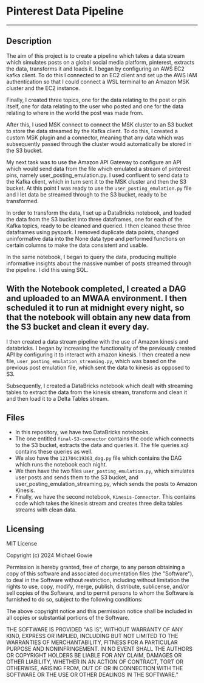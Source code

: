 # Pinterest Data Pipeline
---
## Description
The aim of this project is to create a pipeline which takes a data stream which simulates posts on a global social media platform, pinterest, extracts the data, transforms it and loads it. 
I began by configuring an AWS EC2 kafka client. To do this I connected to an EC2 client and set up the AWS IAM authentication so that I could connect a WSL terminal to an Amazon MSK cluster and the EC2 instance.
 
Finally, I created three topics, one for the data relating to the post or pin itself, one for data relating to the user who posted and one for the data relating to where in the world the post was made from.

After this, I used MSK connect to connect the MSK cluster to an S3 bucket to store the data streamed by the Kafka client. To do this, I created a custom MSK plugin and a connector, meaning that any data which was subsequently passed through the cluster would automatically be stored in the S3 bucket.

My next task was to use the Amazon API Gateway to configure an API which would send data from the file which emulated a stream of pinterest pins, namely user_posting_emulation.py. I used confluent to send data to the Kafka client, which in turn sent it to the MSK cluster and then the S3 bucket. At this point I was ready to use the `user_posting_emulation.py` file and I let data be streamed through to the S3 bucket, ready to be transformed.

In order to transform the data, I set up a DataBricks notebook, and loaded the data from the S3 bucket into three dataframes, one for each of the Kafka topics, ready to be cleaned and queried. I then cleaned these three dataframes using pyspark. I removed duplicate data points, changed uninformative data into the None data type and performed functions on certain columns to make the data consistent and usable.

In the same notebook, I began to query the data, producing multiple informative insights about the massive number of posts streamed through the pipeline. I did this using SQL.

With the Notebook completed, I created a DAG and uploaded to an MWAA environment. I then scheduled it to run at midnight every night, so that the notebook will obtain any new data from the S3 bucket and clean it every day.
---
I then created a data stream pipeline with the use of Amazon kinesis and databricks. I began by increasing the functionality of the previously created API by configuring it to interact with amazon kinesis. I then created a new file, `user_posting_emulation_streaming.py`, which was based on the previous post emulation file, which sent the data to kinesis as opposed to S3. 

Subsequently, I created a DataBricks notebook which dealt with streaming tables to extract the data from the kinesis stream, transform and clean it and then load it to a Delta Tables stream.


## Files
* In this repository, we have two DataBricks notebooks. 
* The one entitled `final-S3-connector` contains the code which connects to the S3 bucket, extracts the data and queries it. The file queries.sql contains these queries as well.
* We also have the `121704c19363_dag.py` file which contains the DAG which runs the notebook each night. 
* We then have the two files `user_posting_emulation.py`, which simulates user posts and sends them to the S3 bucket, and user_posting_emulation_streaming.py, which sends the posts to Amazon Kinesis.
* Finally, we have the second notebook, `Kinesis-Connector`. This contains code which takes the kinesis stream and creates three delta tables streams with clean data. 

## Licensing
MIT License

Copyright (c) 2024 Michael Gowie

Permission is hereby granted, free of charge, to any person obtaining a copy of this software and associated documentation files (the "Software"), to deal in the Software without restriction, including without limitation the rights to use, copy, modify, merge, publish, distribute, sublicense, and/or sell copies of the Software, and to permit persons to whom the Software is furnished to do so, subject to the following conditions:

The above copyright notice and this permission notice shall be included in all copies or substantial portions of the Software.

THE SOFTWARE IS PROVIDED "AS IS", WITHOUT WARRANTY OF ANY KIND, EXPRESS OR IMPLIED, INCLUDING BUT NOT LIMITED TO THE WARRANTIES OF MERCHANTABILITY, FITNESS FOR A PARTICULAR PURPOSE AND NONINFRINGEMENT. IN NO EVENT SHALL THE AUTHORS OR COPYRIGHT HOLDERS BE LIABLE FOR ANY CLAIM, DAMAGES OR OTHER LIABILITY, WHETHER IN AN ACTION OF CONTRACT, TORT OR OTHERWISE, ARISING FROM, OUT OF OR IN CONNECTION WITH THE SOFTWARE OR THE USE OR OTHER DEALINGS IN THE SOFTWARE."


